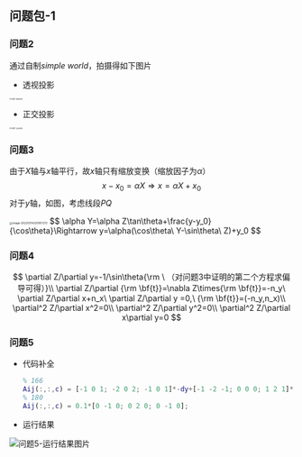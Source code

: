 ## 问题包-1
### 问题2

通过自制*simple world*，拍摄得如下图片

- 透视投影

<img src="D:\yszheng\Pictures\Typora\问题2-透视投影.jpg" alt="问题2-透视投影" style="zoom: 20%;" />

- 正交投影

<img src="D:\yszheng\Pictures\Typora\问题2-正交投影.jpg" alt="问题2-正交投影" style="zoom:20%;" />

### 问题3

由于$X$轴与$x$轴平行，故$x$轴只有缩放变换（缩放因子为$\alpha$）
$$
x-x_0=\alpha X\Rightarrow x=\alpha X+x_0
$$
对于$y$轴，如图，考虑线段$PQ$

<img src="D:\yszheng\Pictures\Typora\image-20220314220957272.png" alt="image-20220314220957272" style="zoom: 33%;" />
$$
\alpha Y=\alpha Z\tan\theta+\frac{y-y_0}{\cos\theta}\Rightarrow y=\alpha(\cos\theta\ Y-\sin\theta\ Z)+y_0
$$

### 问题4

$$
\partial Z/\partial y=-1/\sin\theta{\rm \ （对问题3中证明的第二个方程求偏导可得）}\\
\partial Z/\partial {\rm \bf{t}}=\nabla Z\times{\rm \bf{t}}=-n_y\ \partial Z/\partial x+n_x\ \partial Z/\partial y =0,\ {\rm \bf{t}}=(-n_y,n_x)\\
\partial^2 Z/\partial x^2=0\\
\partial^2 Z/\partial y^2=0\\
\partial^2 Z/\partial x\partial y=0
$$

### 问题5

- 代码补全
  ```matlab
  % 166
  Aij(:,:,c) = [-1 0 1; -2 0 2; -1 0 1]*-dy+[-1 -2 -1; 0 0 0; 1 2 1]*dx;
  % 180
  Aij(:,:,c) = 0.1*[0 -1 0; 0 2 0; 0 -1 0];
  ```

- 运行结果

![问题5-运行结果图片](D:\yszheng\Pictures\Typora\问题5-运行结果图片.png)
